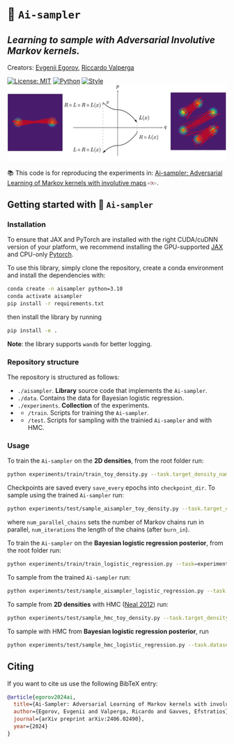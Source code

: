 # 🚀 `Ai-sampler`

## *Learning to sample with Adversarial Involutive Markov kernels.*

Creators: [Evgenii Egorov](https://github.com/evgenii-egorov), [Riccardo Valperga](https://twitter.com/RValperga)

[![License: MIT](https://img.shields.io/badge/License-MIT-purple)](https://opensource.org/licenses/MIT)
[![Python](https://img.shields.io/badge/python-3.10+-blue.svg)](https://www.python.org/downloads/release/python-390/)
[![Style](https://img.shields.io/badge/code%20style-black-000000)](https://github.com/psf/black)
![Schema](assets/fig_1.png)


📚 This code is for reproducing the experiments in:  [Ai-sampler: Adversarial Learning of Markov kernels with involutive maps](https://arxiv.org/abs/2406.02490) <img src="assets/arxiv.png" width=20px>.

## Getting started with 🚀 `Ai-sampler`

### Installation

To ensure that JAX and PyTorch are installed with the right CUDA/cuDNN version of your platform, we recommend installing the GPU-supported [JAX](https://jax.readthedocs.io/en/latest/installation.html) and CPU-only [Pytorch](https://pytorch.org/get-started/locally/).


To use this library, simply clone the repository, create a conda environment and install the dependencies with:

```bash
conda create -n aisampler python=3.10
conda activate aisampler
pip install -r requirements.txt
```
then install the library by running

```bash
pip install -e .
```

**Note**: the library supports `wandb` for better logging.

### Repository structure

The repository is structured as follows:

- `./aisampler`. **Library** source code that implements the `Ai-sampler`. 
- `./data`. Contains the data for Bayesian logistic regression.
- `./experiments`. **Collection** of the experiments.
- - `/train`. Scripts for training the `Ai-sampler`.
- - `/test`. Scripts for sampling with the trainied `Ai-sampler` and with HMC.

### Usage

To train the `Ai-sampler` on the **2D densities**, from the root folder run:

```bash
python experiments/train/train_toy_density.py --task.target_density_name=hamiltonian_mog2  --task.train.num_epochs=51 --task.checkpoint.checkpoint_dir=./checkpoints --task.checkpoint.save_every=50
```
Checkpoints are saved every `save_every` epochs into `checkpoint_dir`. To sample using the trained `Ai-sampler` run:

```bash
python experiments/test/sample_aisampler_toy_density.py --task.target_density_name=hamiltonian_mog2 --task.checkpoint.checkpoint_dir=./checkpoints --task.checkpoint.checkpoint_epoch=50 --task.num_parallel_chains=10 --task.num_iterations=1000 --task.burn_in=100
```
where `num_parallel_chains` sets the number of Markov chains run in parallel, `num_iterations` the length of the chains (after `burn_in`).

To train the `Ai-sampler` on the **Bayesian logistic regression posterior**, from the root folder run:

```bash
python experiments/train/train_logistic_regression.py --task=experiments/config/config_train_logistic_regression.py --task.dataset_name=Heart  --task.train.num_epochs=200 --task.checkpoint.checkpoint_dir=./checkpoints --task.checkpoint.save_every=50
```

To sample from the trained `Ai-sampler` run:

```bash
python experiments/test/sample_aisampler_logistic_regression.py --task.dataset_name=Heart --task.checkpoint.checkpoint_dir=./checkpoints --task.checkpoint.checkpoint_epoch=400 --task.num_parallel_chains=10 --task.num_iterations=1000 --task.burn_in=100
```

To sample from **2D densities** with HMC ([Neal 2012](https://arxiv.org/abs/1206.1901)) run:

```bash
python experiments/test/sample_hmc_toy_density.py --task.target_density_name=hamiltonian_mog2
```

To sample with HMC from **Bayesian logistic regression posterior**, run

```bash
python experiments/test/sample_hmc_logistic_regression.py --task.dataset_name=Heart
```


## Citing

If you want to cite us use the following BibTeX entry:

```bibtex
@article{egorov2024ai,
  title={Ai-Sampler: Adversarial Learning of Markov kernels with involutive maps},
  author={Egorov, Evgenii and Valperga, Ricardo and Gavves, Efstratios},
  journal={arXiv preprint arXiv:2406.02490},
  year={2024}
}
```